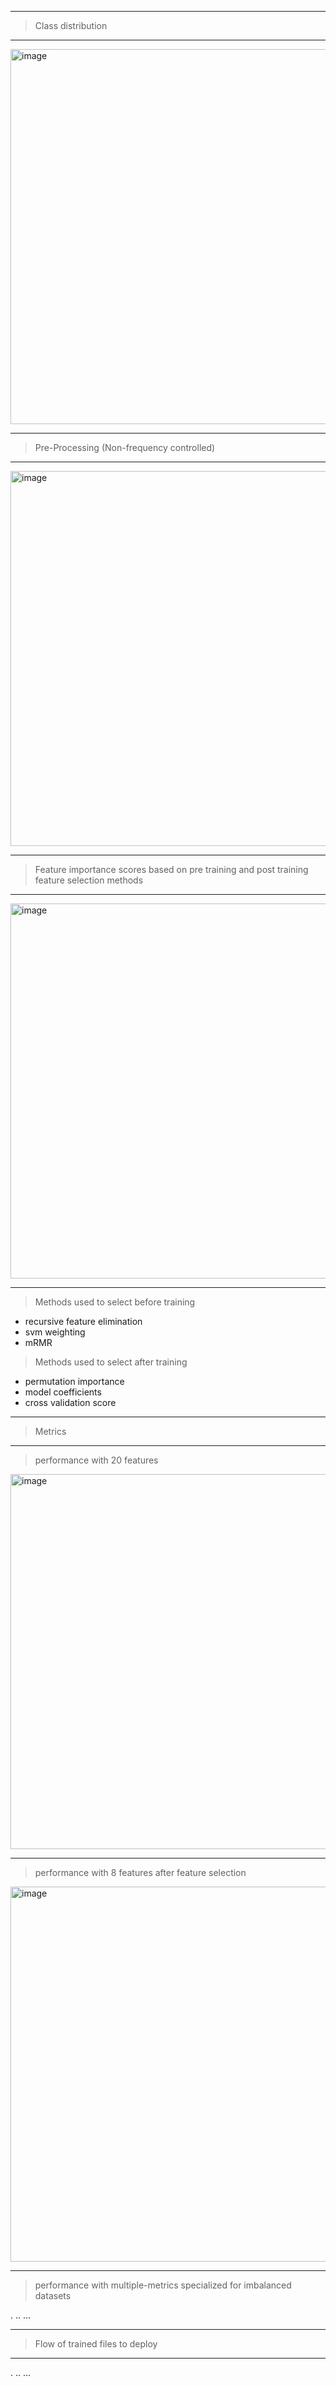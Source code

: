 -------------------------------------------------------------------------------------
> Class distribution
-------------------------------------------------------------------------------------

<img width="600" alt="image" src="https://github.com/user-attachments/assets/612f5e2f-d781-4453-8822-49f37667c97b">



-------------------------------------------------------------------------------------
> Pre-Processing (Non-frequency controlled)
-------------------------------------------------------------------------------------
<img width="600" alt="image" src="https://github.com/user-attachments/assets/187fa823-4ce8-4f9f-b8cc-36dce75e1ed6" />



-------------------------------------------------------------------------------------
> Feature importance scores based on pre training and post training feature selection methods
-------------------------------------------------------------------------------------

<img width="600" alt="image" src="https://github.com/user-attachments/assets/677b65c2-3b33-4f81-ac08-88582452854a">



-------------------------------------------------------------------------------------


> Methods used to select before training
  - recursive feature elimination
  - svm weighting
  - mRMR

> Methods used to select after training
  - permutation importance
  - model coefficients
  - cross validation score

-------------------------------------------------------------------------------------
> Metrics
-------------------------------------------------------------------------------------


> performance with 20 features

<img width="600" alt="image" src="https://github.com/user-attachments/assets/17afe74d-2925-4efc-9c72-2e2d80cf1705">

-------------------------------------------------------------------------------------

> performance with 8 features after feature selection

<img width="600" alt="image" src="https://github.com/user-attachments/assets/22139bf7-a88f-4d5f-a277-af5acef63ab0">

-------------------------------------------------------------------------------------

> performance with multiple-metrics specialized for imbalanced datasets





.
..
...

-------------------------------------------------------------------------------------
> Flow of trained files to deploy
-------------------------------------------------------------------------------------


.
..
...
